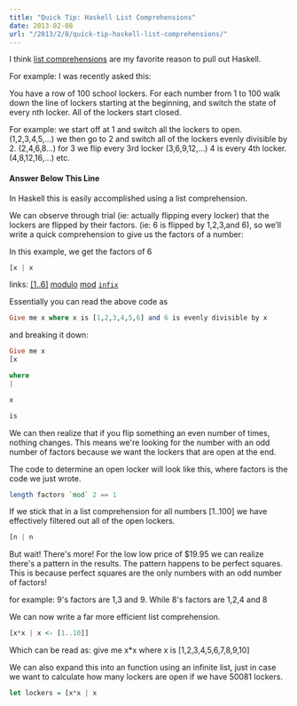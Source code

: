 ```yaml
---
title: "Quick Tip: Haskell List Comprehensions"
date: 2013-02-08
url: "/2013/2/8/quick-tip-haskell-list-comprehensions/"
---
```


I think [list
comprehensions](http://learnyouahaskell.com/starting-out#im-a-list-comprehension)
are my favorite reason to pull out Haskell.

For example: I was recently asked this:

You have a row of 100 school lockers. For each number from 1 to 100 walk down
the line of lockers starting at the beginning, and switch the state of every nth
locker. All of the lockers start closed.

For example:
we start off at 1 and switch all the lockers to open. (1,2,3,4,5,…)
we then go to 2 and switch all of the lockers evenly divisible by 2. (2,4,6,8…)
for 3 we flip every 3rd locker (3,6,9,12,…)
4 is every 4th locker. (4,8,12,16,…)
etc.

#### Answer Below This Line

In Haskell this is easily accomplished using a list comprehension.

We can observe through trial (ie: actually flipping every locker) that the
lockers are flipped by their factors. (ie: 6 is flipped by 1,2,3,and 6), so
we’ll write a quick comprehension to give us the factors of a number:

In this example, we get the factors of 6

```haskell
[x | x
```

links:
[[1..6]](http://learnyouahaskell.com/starting-out#texas-ranges)
[modulo](http://en.wikipedia.org/wiki/Modulo_operation)
[mod](http://zvon.org/other/haskell/Outputprelude/mod_f.html)
[`infix`](http://www.haskell.org/haskellwiki/Infix_operator)

Essentially you can read the above code as

```haskell
Give me x where x is [1,2,3,4,5,6] and 6 is evenly divisible by x
```

and breaking it down:

```haskell
Give me x
[x

where
|

x

is
```

We can then realize that if you flip something an even number of times, nothing
changes. This means we're looking for the number with an odd number of factors
because we want the lockers that are open at the end.

The code to determine an open locker will look like this, where factors is the
code we just wrote.

```haskell
length factors `mod` 2 == 1
```

If we stick that in a list comprehension for all numbers [1..100] we have
effectively filtered out all of the open lockers.

```haskell
[n | n
```

But wait! There's more! For the low low price of $19.95 we can realize there's a
pattern in the results. The pattern happens to be perfect squares. This is
because perfect squares are the only numbers with an odd number of factors!

for example:
9's factors are 1,3 and 9.
While 8's factors are 1,2,4 and 8

We can now write a far more efficient list comprehension.

```haskell
[x*x | x <- [1..10]]
```

Which can be read as:
give me x\*x where x is [1,2,3,4,5,6,7,8,9,10]

We can also expand this into an function using an infinite list, just in case we
want to calculate how many lockers are open if we have 50081 lockers.

```haskell
let lockers = [x*x | x
```
